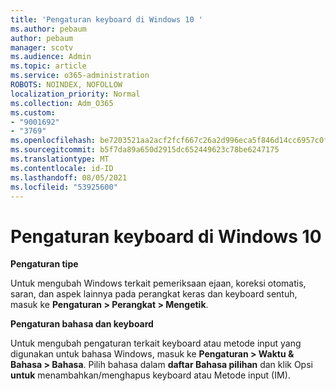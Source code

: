 ```yaml
---
title: 'Pengaturan keyboard di Windows 10 '
ms.author: pebaum
author: pebaum
manager: scotv
ms.audience: Admin
ms.topic: article
ms.service: o365-administration
ROBOTS: NOINDEX, NOFOLLOW
localization_priority: Normal
ms.collection: Adm_O365
ms.custom:
- "9001692"
- "3769"
ms.openlocfilehash: be7203521aa2acf2fcf667c26a2d996eca5f846d14cc6957c0fde6b82d887aa8
ms.sourcegitcommit: b5f7da89a650d2915dc652449623c78be6247175
ms.translationtype: MT
ms.contentlocale: id-ID
ms.lasthandoff: 08/05/2021
ms.locfileid: "53925600"
---
```

# <a name="keyboard-settings-in-windows-10"></a>Pengaturan keyboard di Windows 10

**Pengaturan tipe**

Untuk mengubah Windows terkait pemeriksaan ejaan, koreksi otomatis, saran, dan aspek lainnya pada perangkat keras dan keyboard sentuh, masuk ke **Pengaturan > Perangkat > Mengetik**. 

**Pengaturan bahasa dan keyboard**

Untuk mengubah pengaturan terkait keyboard atau metode input yang digunakan untuk bahasa Windows, masuk ke **Pengaturan > Waktu & Bahasa > Bahasa**. Pilih bahasa dalam **daftar Bahasa pilihan** dan klik Opsi **untuk** menambahkan/menghapus keyboard atau Metode input (IM).
